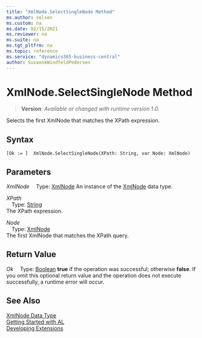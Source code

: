 ```yaml
---
title: "XmlNode.SelectSingleNode Method"
ms.author: solsen
ms.custom: na
ms.date: 02/15/2021
ms.reviewer: na
ms.suite: na
ms.tgt_pltfrm: na
ms.topic: reference
ms.service: "dynamics365-business-central"
author: SusanneWindfeldPedersen
---
```

[//]: # (START>DO_NOT_EDIT)
[//]: # (IMPORTANT:Do not edit any of the content between here and the END>DO_NOT_EDIT.)
[//]: # (Any modifications should be made in the .xml files in the ModernDev repo.)
# XmlNode.SelectSingleNode Method
> **Version**: _Available or changed with runtime version 1.0._

Selects the first XmlNode that matches the XPath expression.


## Syntax
```
[Ok := ]  XmlNode.SelectSingleNode(XPath: String, var Node: XmlNode)
```
## Parameters
*XmlNode*
&emsp;Type: [XmlNode](xmlnode-data-type.md)
An instance of the [XmlNode](xmlnode-data-type.md) data type.

*XPath*  
&emsp;Type: [String](../string/string-data-type.md)  
The XPath expression.
        
*Node*  
&emsp;Type: [XmlNode](xmlnode-data-type.md)  
The first XmlNode that matches the XPath query.  


## Return Value
*Ok*
&emsp;Type: [Boolean](../boolean/boolean-data-type.md)
**true** if the operation was successful; otherwise **false**.   If you omit this optional return value and the operation does not execute successfully, a runtime error will occur.  


[//]: # (IMPORTANT: END>DO_NOT_EDIT)
## See Also
[XmlNode Data Type](xmlnode-data-type.md)  
[Getting Started with AL](../../devenv-get-started.md)  
[Developing Extensions](../../devenv-dev-overview.md)